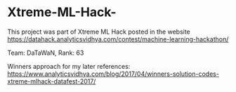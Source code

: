 # Xtreme-ML-Hack-
This project was part of Xtreme ML Hack posted in the website 
https://datahack.analyticsvidhya.com/contest/machine-learning-hackathon/

Team: DaTaWaN, Rank: 63

Winners approach for my later references:
https://www.analyticsvidhya.com/blog/2017/04/winners-solution-codes-xtreme-mlhack-datafest-2017/
